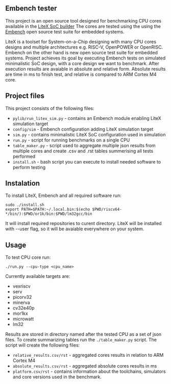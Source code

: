 ## Embench tester

This project is an open source tool designed for benchmarking CPU cores available in the [LiteX SoC builder](https://github.com/enjoy-digital/litex)
The cores are tested using the using the [Embench](https://github.com/embench/embench-iot) open source test suite for embedded systems.

LiteX is a toolset for System-on-a-Chip designing with many CPU cores designs and multiple architectures e.g. RISC-V, OpenPOWER or OpenRISC.
Embench on the other hand is new open source test suite for embedded systems.
Project achieves its goal by executing Embench tests on simulated minimalistic SoC design, with a core design we want to benchmark.
After execution results are avaiable in absolute and relative form.
Absolute results are time in ms to finish test, and relative is compared to ARM Cortex M4 core.

## Project files

This project consists of the following files:
* `pylib/run_litex_sim.py` - contains an Embench module enabling LiteX simulation target
* `config/sim` - Embench configuration adding LiteX simulation target
* `sim.py` - contains minimalistic LiteX SoC configuration used in simulation
* `run.py` - script for running benchmarks on a single CPU
* `table_maker.py` - script used to aggregate multiple json results from multiple cores and create .csv and .rst tables summerising all tests performed
* `install.sh` - bash script you can execute to install needed software to perform testing

## Instalation

To install LiteX, Embench and all required software run:

```
sudo ./install.sh
export PATH=$PATH:~/.local.bin:$(echo $PWD/riscv64-*/bin/):$PWD/or1k/bin:$PWD/lm32gcc/bin
```

It will install required repositories to curent directory. LiteX will be installed
with --user flag, so it will be avaiable everywhere on your system.

## Usage

To test CPU core run:
```
./run.py --cpu-type <cpu_name>
```

Currently available targets are:

* vexriscv
* serv
* picorv32
* minerva
* cv32e40p
* mor1kx
* microwatt
* lm32


Results are stored in directory named after the tested CPU as a set of json files.
To create summarizing tables run the `./table_maker.py` script.
The script will create the following files:

* `relative_results.csv/rst` - aggregated cores results in relation to ARM Cortex M4
* `absolute_results.csv/rst` - aggregated absolute cores results in ms
* `platform.csv/rst` - contains information about the toolchains, simulators and core versions used in the benchmark.
